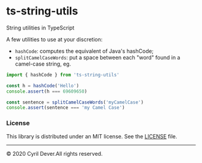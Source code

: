 # ts-string-utils
String utilities in TypeScript

A few utilities to use at your discretion:
* `hashCode`: computes the equivalent of Java's hashCode;
* `splitCamelCaseWords`: put a space between each "word" found in a camel-case string, eg.
```typescript
import { hashCode } from 'ts-string-utils'

const h = hashCode('Hello')
console.assert(h === 69609650)

const sentence = splitCamelCaseWords('myCamelCase')
console.assert(sentence === 'my Camel Case')
```


### License

This library is distributed under an MIT license.
See the [LICENSE](LICENSE) file.


<hr />
&copy; 2020 Cyril Dever.All rights reserved.